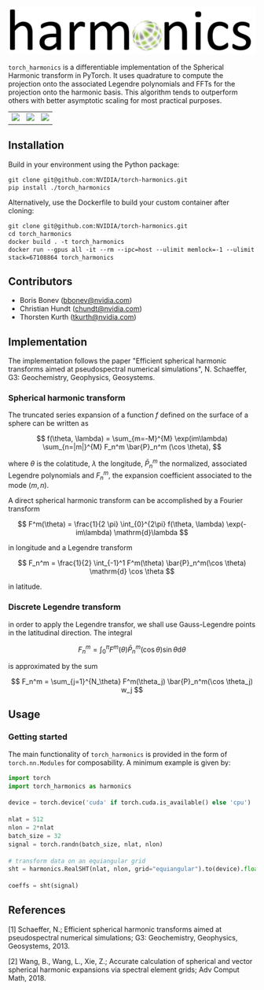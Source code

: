 <!-- 
SPDX-FileCopyrightText: Copyright (c) 2022 The torch-harmonics Authors. All rights reserved.

SPDX-License-Identifier: BSD-3-Clause
 
Redistribution and use in source and binary forms, with or without
modification, are permitted provided that the following conditions are met:

1. Redistributions of source code must retain the above copyright notice, this
   list of conditions and the following disclaimer.
2. Redistributions in binary form must reproduce the above copyright notice,
   this list of conditions and the following disclaimer in the documentation
   and/or other materials provided with the distribution.

3. Neither the name of the copyright holder nor the names of its
   contributors may be used to endorse or promote products derived from
   this software without specific prior written permission.

THIS SOFTWARE IS PROVIDED BY THE COPYRIGHT HOLDERS AND CONTRIBUTORS "AS IS"
AND ANY EXPRESS OR IMPLIED WARRANTIES, INCLUDING, BUT NOT LIMITED TO, THE
IMPLIED WARRANTIES OF MERCHANTABILITY AND FITNESS FOR A PARTICULAR PURPOSE ARE
DISCLAIMED. IN NO EVENT SHALL THE COPYRIGHT HOLDER OR CONTRIBUTORS BE LIABLE
FOR ANY DIRECT, INDIRECT, INCIDENTAL, SPECIAL, EXEMPLARY, OR CONSEQUENTIAL
DAMAGES (INCLUDING, BUT NOT LIMITED TO, PROCUREMENT OF SUBSTITUTE GOODS OR
SERVICES; LOSS OF USE, DATA, OR PROFITS; OR BUSINESS INTERRUPTION) HOWEVER
CAUSED AND ON ANY THEORY OF LIABILITY, WHETHER IN CONTRACT, STRICT LIABILITY,
OR TORT (INCLUDING NEGLIGENCE OR OTHERWISE) ARISING IN ANY WAY OUT OF THE USE
OF THIS SOFTWARE, EVEN IF ADVISED OF THE POSSIBILITY OF SUCH DAMAGE.
-->

<p align="center">
    <img src="./images/logo/logo.png"  width="568">
</p>

<!-- # torch-harmonics: differentiable harmonic transforms -->

<!-- ## What is torch-harmonics? -->

`torch_harmonics` is a differentiable implementation of the Spherical Harmonic transform in PyTorch. It uses quadrature to compute the projection onto the associated Legendre polynomials and FFTs for the projection onto the harmonic basis. This algorithm tends to outperform others with better asymptotic scaling for most practical purposes.


<table border="0" cellspacing="0" cellpadding="0">
    <tr>
        <td><img src="./images/zonal_jet.gif"  width="240"></td>
        <td><img src="./images/ginzburg-landau.gif"  width="240"></td>
        <td><img src="./images/allen-cahn.gif"  width="240"></td>
    </tr> 
<!--     <tr>
        <td style="text-align:center; border-style : hidden!important;">Shallow Water Eqns.</td>
        <td style="text-align:center; border-style : hidden!important;">Ginzburg-Landau Eqn.</td>
        <td style="text-align:center; border-style : hidden!important;">Allen-Cahn Eqn.</td>
    </tr>  -->
</table>


## Installation
Build in your environment using the Python package:

```
git clone git@github.com:NVIDIA/torch-harmonics.git
pip install ./torch_harmonics
```

Alternatively, use the Dockerfile to build your custom container after cloning:


```
git clone git@github.com:NVIDIA/torch-harmonics.git
cd torch_harmonics
docker build . -t torch_harmonics
docker run --gpus all -it --rm --ipc=host --ulimit memlock=-1 --ulimit stack=67108864 torch_harmonics
```

## Contributors

 - Boris Bonev (bbonev@nvidia.com)
 - Christian Hundt (chundt@nvidia.com)
 - Thorsten Kurth (tkurth@nvidia.com)

## Implementation
The implementation follows the paper "Efficient spherical harmonic transforms aimed at pseudospectral numerical simulations", N. Schaeffer, G3: Geochemistry, Geophysics, Geosystems. 

### Spherical harmonic transform

The truncated series expansion of a function $f$ defined on the surface of a sphere can be written as

$$
f(\theta, \lambda) = \sum_{m=-M}^{M} \exp(im\lambda) \sum_{n=|m|}^{M} F_n^m \bar{P}_n^m (\cos \theta),
$$

where $\theta$ is the colatitude, $\lambda$ the longitude, $\bar{P}_n^m$ the normalized, associated Legendre polynomials and $F_n^m$, the expansion coefficient associated to the mode $(m,n)$.

A direct spherical harmonic transform can be accomplished by a Fourier transform

$$
F^m(\theta) = \frac{1}{2 \pi} \int_{0}^{2\pi} f(\theta, \lambda) \exp(-im\lambda)  \mathrm{d}\lambda
$$

in longitude and a Legendre transform

$$
F_n^m = \frac{1}{2} \int_{-1}^1 F^m(\theta) \bar{P}_n^m(\cos \theta)  \mathrm{d} \cos \theta
$$

in latitude.

### Discrete Legendre transform

in order to apply the Legendre transfor, we shall use Gauss-Legendre points in the latitudinal direction. The integral

$$
F_n^m = \int_{0}^\pi F^m(\theta) \bar{P}_n^m(\cos \theta) \sin \theta \mathrm{d} \theta
$$

is approximated by the sum

$$
F_n^m = \sum_{j=1}^{N_\theta} F^m(\theta_j) \bar{P}_n^m(\cos \theta_j) w_j
$$

## Usage

### Getting started

The main functionality of `torch_harmonics` is provided in the form of `torch.nn.Modules` for composability. A minimum example is given by:

```python
import torch
import torch_harmonics as harmonics

device = torch.device('cuda' if torch.cuda.is_available() else 'cpu')

nlat = 512
nlon = 2*nlat
batch_size = 32
signal = torch.randn(batch_size, nlat, nlon)

# transform data on an equiangular grid
sht = harmonics.RealSHT(nlat, nlon, grid="equiangular").to(device).float()

coeffs = sht(signal)
```

## References

<a id="1">[1]</a> 
Schaeffer, N.;
Efficient spherical harmonic transforms aimed at pseudospectral numerical simulations;
G3: Geochemistry, Geophysics, Geosystems, 2013.

<a id="1">[2]</a> 
Wang, B., Wang, L., Xie, Z.;
Accurate calculation of spherical and vector spherical harmonic expansions via spectral element grids;
Adv Comput Math, 2018.
